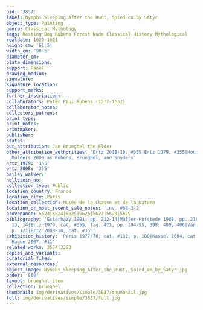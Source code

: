 ```yaml
---
pid: '3837'
label: Nymphs Sleeping After the Hunt, Spied on by Satyr
object_type: Painting
genre: Classical Mythology
tags: Resting Dog Rubens Forest Nude Classical History Mythological
realdate: 1620-1621
height_cm: '61.5'
width_cm: '98.5'
diameter_cm: 
plate_dimensions: 
support: Panel
drawing_medium: 
signature: 
signature_location: 
support_marks: 
further_inscription: 
collaborators: Peter Paul Rubens (1577-1632)
collaborator_notes: 
collectors_patrons: 
print_type: 
print_notes: 
printmaker: 
publisher: 
states: 
our_attribution: Jan Brueghel the Elder
other_attribution_authorities: 'Ertz 2008-10, #355|Ertz 1979, #355|Honig database|Van
  Mulders 2000 as Rubens, Brueghel, and Snyders'
ertz_1979: '355'
ertz_2008: '355'
bailey_walker: 
hollstein_no: 
collection_type: Public
location_country: France
location_city: Paris
location_collection: Musée de la Chasse et de la Nature
location_or_most_recent_sale_notes: 'inv. #68-3-2'
provenance: 5623|5624|5625|5626|5627|5628|5629
bibliography: 'Esterhazy 1901, pp. 212-14|Müller-Hofstede 1968, pp. 218-19, fig.s
  13, 14|Ertz 1979, cat. #355, fig. 471, pp. 394-95, 398, 400, 406|Van Mulders 2000,
  p. 121|Ertz 2008-10, cat. #355'
exhibition_history: 'Paris 1977/78, cat. #132, p. 180|Kassel 2004, cat. #22|Los Angeles/The
  Hague 2007, #11'
related_works: 3554|3393
copies_and_variants: 
curatorial_files: 
external_resources: 
object_image: Nymphs_Sleeping_After_the_Hunt,_Spied_on_by_Satyr.jpg
order: '860'
layout: brueghel_item
collection: brueghel
thumbnail: img/derivatives/simple/3837/thumbnail.jpg
full: img/derivatives/simple/3837/full.jpg
---
```

